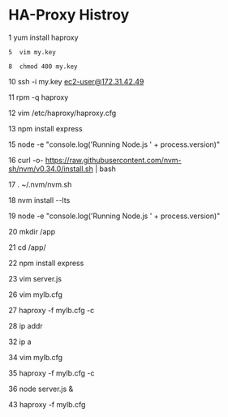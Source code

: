 # HA-Proxy Histroy


 1  yum install haproxy

    5  vim my.key
  
    8  chmod 400 my.key

   10  ssh -i my.key ec2-user@172.31.42.49
   
   11  rpm -q haproxy
   
   
   12  vim /etc/haproxy/haproxy.cfg
   
   13  npm install express

   15  node -e "console.log('Running Node.js ' + process.version)"
   
   16  curl -o- https://raw.githubusercontent.com/nvm-sh/nvm/v0.34.0/install.sh | bash
   
   17  . ~/.nvm/nvm.sh
   
   18  nvm install --lts
   
   19  node -e "console.log('Running Node.js ' + process.version)"
   
   20  mkdir /app
   
   21  cd /app/
   
   22  npm install express
   
   23  vim server.js

   26  vim mylb.cfg
   
   27  haproxy -f mylb.cfg -c
   
   28  ip addr
   
   
  
   32  ip a

   34  vim mylb.cfg
   
   35  haproxy -f mylb.cfg -c
   
   36  node server.js &

   43  haproxy -f mylb.cfg
